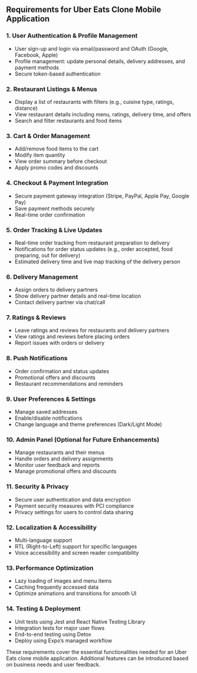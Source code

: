 ## Requirements for Uber Eats Clone Mobile Application

### 1. **User Authentication & Profile Management**
- User sign-up and login via email/password and OAuth (Google, Facebook, Apple)
- Profile management: update personal details, delivery addresses, and payment methods
- Secure token-based authentication

### 2. **Restaurant Listings & Menus**
- Display a list of restaurants with filters (e.g., cuisine type, ratings, distance)
- View restaurant details including menu, ratings, delivery time, and offers
- Search and filter restaurants and food items

### 3. **Cart & Order Management**
- Add/remove food items to the cart
- Modify item quantity
- View order summary before checkout
- Apply promo codes and discounts

### 4. **Checkout & Payment Integration**
- Secure payment gateway integration (Stripe, PayPal, Apple Pay, Google Pay)
- Save payment methods securely
- Real-time order confirmation

### 5. **Order Tracking & Live Updates**
- Real-time order tracking from restaurant preparation to delivery
- Notifications for order status updates (e.g., order accepted, food preparing, out for delivery)
- Estimated delivery time and live map tracking of the delivery person

### 6. **Delivery Management**
- Assign orders to delivery partners
- Show delivery partner details and real-time location
- Contact delivery partner via chat/call

### 7. **Ratings & Reviews**
- Leave ratings and reviews for restaurants and delivery partners
- View ratings and reviews before placing orders
- Report issues with orders or delivery

### 8. **Push Notifications**
- Order confirmation and status updates
- Promotional offers and discounts
- Restaurant recommendations and reminders

### 9. **User Preferences & Settings**
- Manage saved addresses
- Enable/disable notifications
- Change language and theme preferences (Dark/Light Mode)

### 10. **Admin Panel (Optional for Future Enhancements)**
- Manage restaurants and their menus
- Handle orders and delivery assignments
- Monitor user feedback and reports
- Manage promotional offers and discounts

### 11. **Security & Privacy**
- Secure user authentication and data encryption
- Payment security measures with PCI compliance
- Privacy settings for users to control data sharing

### 12. **Localization & Accessibility**
- Multi-language support
- RTL (Right-to-Left) support for specific languages
- Voice accessibility and screen reader compatibility

### 13. **Performance Optimization**
- Lazy loading of images and menu items
- Caching frequently accessed data
- Optimize animations and transitions for smooth UI

### 14. **Testing & Deployment**
- Unit tests using Jest and React Native Testing Library
- Integration tests for major user flows
- End-to-end testing using Detox
- Deploy using Expo’s managed workflow

These requirements cover the essential functionalities needed for an Uber Eats clone mobile application. Additional features can be introduced based on business needs and user feedback.


